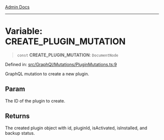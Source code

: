 [Admin Docs](/)

---

# Variable: CREATE_PLUGIN_MUTATION

> `const` **CREATE_PLUGIN_MUTATION**: `DocumentNode`

Defined in: [src/GraphQl/Mutations/PluginMutations.ts:9](https://github.com/PalisadoesFoundation/talawa-admin/blob/main/src/GraphQl/Mutations/PluginMutations.ts#L9)

GraphQL mutation to create a new plugin.

## Param

The ID of the plugin to create.

## Returns

The created plugin object with id, pluginId, isActivated, isInstalled, and backup status.

